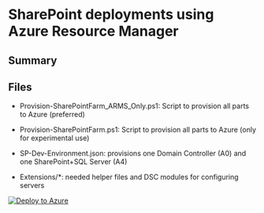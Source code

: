 # SharePoint deployments using Azure Resource Manager

## Summary

## Files

- Provision-SharePointFarm_ARMS_Only.ps1: Script to provision all parts to Azure (preferred)

- Provision-SharePointFarm.ps1: Script to provision all parts to Azure (only for experimental use)

- SP-Dev-Environment.json: provisions one Domain Controller (A0) and one SharePoint+SQL Server (A4)

- Extensions/*: needed helper files and DSC modules for configuring servers

[![Deploy to Azure](http://azuredeploy.net/deploybutton.png)](https://azuredeploy.net/)


